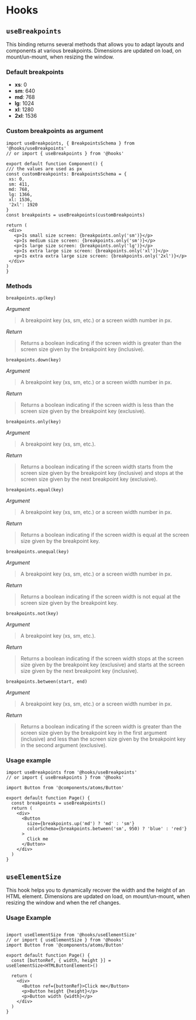 #  Hooks 
  
## `useBreakpoints`  

This binding returns several methods that allows you to adapt layouts and components at various breakpoints.   Dimensions are updated on load, on mount/un-mount, when resizing the window. 
   
### Default breakpoints   
   
  -  **xs**: 0  
  -  **sm**: 640  
  -  **md**: 768  
  -  **lg**: 1024  
  -  **xl**: 1280  
  -  **2xl**: 1536  
     
### Custom breakpoints as argument
   
   ```tsx
import useBreakpoints, { BreakpointsSchema } from '@hooks/useBreakpoints'
// or import { useBreakpoints } from '@hooks'

export default function Component() {
  /// the values are used as px
  const customBreakpoints: BreakpointsSchema = {
    xs: 0,
    sm: 411,
    md: 768,
    lg: 1366,
    xl: 1536,
    '2xl': 1920
  }
  const breakpoints = useBreakpoints(customBreakpoints)

  return (
    <div>
      <p>Is small size screen: {breakpoints.only('sm')}</p>
      <p>Is medium size screen: {breakpoints.only('sm')}</p>
      <p>Is large size screen: {breakpoints.only('lg')}</p>
      <p>Is extra large size screen: {breakpoints.only('xl')}</p>
      <p>Is extra extra large size screen: {breakpoints.only('2xl')}</p>
    </div>
  )
}

```  
  
### Methods

`breakpoints.up(key)` 
       
  *Argument*
  >  A breakpoint key (xs, sm, etc.) or a screen width number in px.
      
   *Return* 
  > Returns a boolean indicating if the screen width is greater than the screen size given by the breakpoint key (inclusive).
   
`breakpoints.down(key)`   
  
*Argument*
  >  A breakpoint key (xs, sm, etc.) or a screen width number in px.
      
*Return* 
>  Returns a boolean indicating if the screen width is less than the screen size given by the breakpoint key (exclusive).

`breakpoints.only(key)`   
   
*Argument*
  >  A breakpoint key (xs, sm, etc.).
      
*Return*  
>  Returns a boolean indicating if the screen width starts from the screen size given by the breakpoint key (inclusive) and stops at the screen size given by the next breakpoint key (exclusive).  


`breakpoints.equal(key)`   
       
*Argument*  
  >  A breakpoint key (xs, sm, etc.) or a screen width number in px.
      
*Return* 
>  Returns a boolean indicating if the screen width is equal at the screen size given by the breakpoint key.   

`breakpoints.unequal(key)`   
       
*Argument*  
  >  A breakpoint key (xs, sm, etc.) or a screen width number in px.
      
*Return* 
>  Returns a boolean indicating if the screen width is not equal at the screen size given by the breakpoint key. 


`breakpoints.not(key)`  
   
*Argument*
  >  A breakpoint key (xs, sm, etc.).
      
*Return* 
>  Returns a boolean indicating if the screen width stops at the screen size given by the breakpoint key (exclusive) and starts at the screen size given by the next breakpoint key (inclusive).

`breakpoints.between(start, end)`
       
*Argument*  
  >  A breakpoint key (xs, sm, etc.) or a screen width number in px.

*Return* 
>  Returns a boolean indicating if the screen width is greater than the screen size given by the breakpoint key in the first argument (inclusive) and less than the screen size given by the breakpoint key in the second argument (exclusive).  
   
### Usage example
   
```tsx
import useBreakpoints from '@hooks/useBreakpoints'
// or import { useBreakpoints } from '@hooks'

import Button from '@components/atoms/Button'

export default function Page() {
  const breakpoints = useBreakpoints()
  return (
    <div>
      <Button
        size={breakpoints.up('md') ? 'md' : 'sm'}
        colorSchema={breakpoints.between('sm', 950) ? 'blue' : 'red'}
      >
        Click me
      </Button>
    </div>
  )
}
```
 
## `useElementSize`    
   
This hook helps you to dynamically recover the width and the height of an HTML element. Dimensions are updated on load, on mount/un-mount, when resizing the window and when the ref changes.   
    
### Usage Example

```tsx

import useElementSize from '@hooks/useElementSize'
// or import { useElementSize } from '@hooks'
import Button from '@components/atoms/Button'

export default function Page() {
  const [buttonRef, { width, height }] = useElementSize<HTMLButtonElement>()

  return (
    <div>
      <Button ref={buttonRef}>Click me</Button>
      <p>Button height {height}</p>
      <p>Button width {width}</p>
    </div>
  )
}

```
